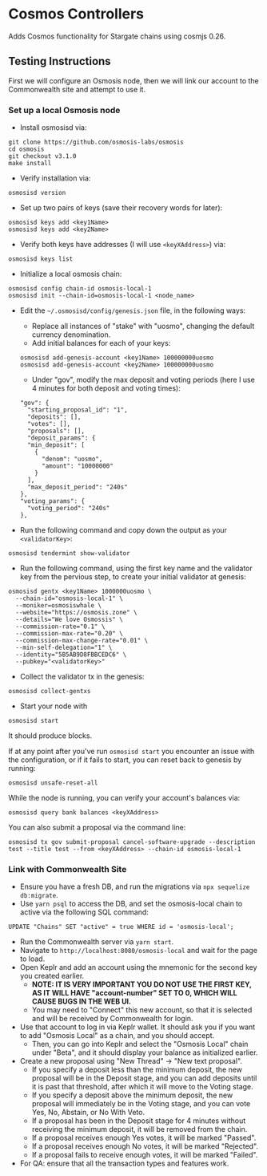 # Cosmos Controllers

Adds Cosmos functionality for Stargate chains using cosmjs 0.26.

## Testing Instructions

First we will configure an Osmosis node, then we will link our account to the Commonwealth site and attempt to use it.

### Set up a local Osmosis node

- Install osmosisd via:

```
git clone https://github.com/osmosis-labs/osmosis
cd osmosis
git checkout v3.1.0
make install
```

- Verify installation via:

```
osmosisd version
```

- Set up two pairs of keys (save their recovery words for later):

```
osmosisd keys add <key1Name>
osmosisd keys add <key2Name>
```

- Verify both keys have addresses (I will use `<keyXAddress>`) via:

```
osmosisd keys list
```

- Initialize a local osmosis chain:

```
osmosisd config chain-id osmosis-local-1
osmosisd init --chain-id=osmosis-local-1 <node_name>
```

- Edit the `~/.osmosisd/config/genesis.json` file, in the following ways:
    - Replace all instances of "stake" with "uosmo", changing the default currency denomination.
    - Add initial balances for each of your keys:
  ```
  osmosisd add-genesis-account <key1Name> 100000000uosmo
  osmosisd add-genesis-account <key2Name> 100000000uosmo
  ```

    - Under "gov", modify the max deposit and voting periods (here I use 4 minutes for both deposit and voting times):
  ```
  "gov": {
    "starting_proposal_id": "1",
    "deposits": [],
    "votes": [],
    "proposals": [],
    "deposit_params": {
    "min_deposit": [
      {
        "denom": "uosmo",
        "amount": "10000000"
      }
    ],
    "max_deposit_period": "240s"
  },
  "voting_params": {
    "voting_period": "240s"
  },
  ```

- Run the following command and copy down the output as your `<validatorKey>`:

```
osmosisd tendermint show-validator
```

- Run the following command, using the first key name and the validator key from the pervious step, to create your
  initial validator at genesis:

```
osmosisd gentx <key1Name> 1000000uosmo \
  --chain-id="osmosis-local-1" \
  --moniker=osmosiswhale \
  --website="https://osmosis.zone" \
  --details="We love Osmossis" \
  --commission-rate="0.1" \
  --commission-max-rate="0.20" \
  --commission-max-change-rate="0.01" \
  --min-self-delegation="1" \
  --identity="5B5AB9D8FBBCEDC6" \
  --pubkey="<validatorKey>"
```

- Collect the validator tx in the genesis:

```
osmosisd collect-gentxs
```

- Start your node with

```
osmosisd start
```

It should produce blocks.

If at any point after you've run `osmosisd start` you encounter an issue with the configuration, or if it fails to
start, you can reset back to genesis by running:

```
osmosisd unsafe-reset-all
```

While the node is running, you can verify your account's balances via:

```
osmosisd query bank balances <keyXAddress>
```

You can also submit a proposal via the command line:

```
osmosisd tx gov submit-proposal cancel-software-upgrade --description test --title test --from <keyXAddress> --chain-id osmosis-local-1
```

### Link with Commonwealth Site

- Ensure you have a fresh DB, and run the migrations via `npx sequelize db:migrate`.
- Use `yarn psql` to access the DB, and set the osmosis-local chain to active via the following SQL command:

```
UPDATE "Chains" SET "active" = true WHERE id = 'osmosis-local';
```

- Run the Commonwealth server via `yarn start`.
- Navigate to `http://localhost:8080/osmosis-local` and wait for the page to load.
- Open Keplr and add an account using the mnemonic for the second key you created earlier.
    - **NOTE: IT IS VERY IMPORTANT YOU DO NOT USE THE FIRST KEY, AS IT WILL HAVE "account-number" SET TO 0, WHICH WILL
      CAUSE BUGS IN THE WEB UI.**
    - You may need to "Connect" this new account, so that it is selected and will be received by Commonwealth for login.
- Use that account to log in via Keplr wallet. It should ask you if you want to add "Osmosis Local" as a chain, and you
  should accept.
    - Then, you can go into Keplr and select the "Osmosis Local" chain under "Beta", and it should display your balance
      as initialized earlier.
- Create a new proposal using "New Thread" -> "New text proposal".
    - If you specify a deposit less than the minimum deposit, the new proposal will be in the Deposit stage, and you can
      add deposits until it is past that threshold, after which it will move to the Voting stage.
    - If you specify a deposit above the minimum deposit, the new proposal will immediately be in the Voting stage, and
      you can vote Yes, No, Abstain, or No With Veto.
    - If a proposal has been in the Deposit stage for 4 minutes without receiving the minimum deposit, it will be
      removed from the chain.
    - If a proposal receives enough Yes votes, it will be marked "Passed".
    - If a proposal receives enough No votes, it will be marked "Rejected".
    - If a proposal fails to receive enough votes, it will be marked "Failed".
- For QA: ensure that all the transaction types and features work.